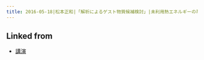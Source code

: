 ```yaml
---
title: 2016-05-18|松本正和|「解析によるゲスト物質候補検討」|未利用熱エネルギーの革新的活用技術研究開発
---
```



## Linked from

* [講演](/講演)


